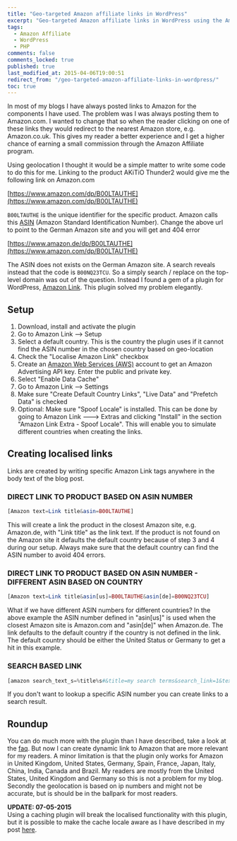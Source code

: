 ```yaml
---
title: "Geo-targeted Amazon affiliate links in WordPress"
excerpt: "Geo-targeted Amazon affiliate links in WordPress using the Amazon Link plugin"
tags:
  - Amazon Affiliate
  - WordPress
  - PHP
comments: false
comments_locked: true
published: true
last_modified_at: 2015-04-06T19:00:51
redirect_from: "/geo-targeted-amazon-affiliate-links-in-wordpress/"
toc: true
---
```

In most of my blogs I have always posted links to Amazon for the components I have used. The problem was I was always posting them to Amazon.com. I wanted to change that so when the reader clicking on one of these links they would redirect to the nearest Amazon store, e.g. Amazon.co.uk. This gives my reader a better experience and I get a higher chance of earning a small commission through the Amazon Affiliate program.

Using geolocation I thought it would be a simple matter to write some code to do this for me. Linking to the product AKiTiO Thunder2 would give me the following link on Amazon.com

[https://www.amazon.com/dp/B00LTAUTHE](https://www.amazon.com/dp/B00LTAUTHE)

`B00LTAUTHE` is the unique identifier for the specific product. Amazon calls this [ASIN](http://en.wikipedia.org/wiki/Amazon_Standard_Identification_Number) (Amazon Standard Identification Number). Change the above url to point to the German Amazon site and you will get and 404 error

[https://www.amazon.de/dp/B00LTAUTHE](https://www.amazon.com/dp/B00LTAUTHE)

The ASIN does not exists on the German Amazon site. A search reveals instead that the code is `B00NQ23TCU`. So a simply search / replace on the top-level domain was out of the question. Instead I found a gem of a plugin for WordPress, [Amazon Link](https://wordpress.org/plugins/amazon-link). This plugin solved my problem elegantly.

## Setup

1. Download, install and activate the plugin
2. Go to Amazon Link --> Setup
3. Select a default country. This is the country the plugin uses if it cannot find the ASIN number in the chosen country based on geo-location
4. Check the "Localise Amazon Link" checkbox
5. Create an [Amazon Web Services (AWS)](http://aws.amazon.com/) account to get an Amazon Advertising API key. Enter the public and private key.
6. Select "Enable Data Cache"
7. Go to Amazon Link --> Settings
8. Make sure "Create Default Country Links", "Live Data" and "Prefetch Data" is checked
9. Optional: Make sure "Spoof Locale" is installed. This can be done by going to Amazon Link ---> Extras and clicking "Install" in the section "Amazon Link Extra - Spoof Locale". This will enable you to simulate different countries when creating the links.

## Creating localised links
Links are created by writing specific Amazon Link tags anywhere in the body text of the blog post.

### DIRECT LINK TO PRODUCT BASED ON ASIN NUMBER
```php
[Amazon text=Link title&asin=B00LTAUTHE]
```
This will create a link the product in the closest Amazon site, e.g. Amazon.de, with "Link title" as the link text. If the product is not found on the Amazon site it defaults the default country because of step 3 and 4 during our setup. Always make sure that the default country can find the ASIN number to avoid 404 errors.

### DIRECT LINK TO PRODUCT BASED ON ASIN NUMBER - DIFFERENT ASIN BASED ON COUNTRY
```php
[Amazon text=Link title&asin[us]=B00LTAUTHE&asin[de]=B00NQ23TCU]
```  
What if we have different ASIN numbers for different countries? In the above example the ASIN number defined in "asin[us]" is used when the closest Amazon site is Amazon.com and "asin[de]" when Amazon.de. The link defaults to the default country if the country is not defined in the link. The default country should be either the United Status or Germany to get a hit in this example.

### SEARCH BASED LINK
```php
[amazon search_text_s=%title%s#&title=my search terms&search_link=1&text=link title]
```
If you don't want to lookup a specific ASIN number you can create links to a search result.

## Roundup
You can do much more with the plugin than I have described, take a look at the [faq](https://wordpress.org/plugins/amazon-link/faq/). But now I can create dynamic link to Amazon that are more relevant for my readers.
A minor limitation is that the plugin only works for Amazon in United Kingdom, United States, Germany, Spain, France, Japan, Italy, China, India, Canada and Brazil. My readers are mostly from the United States, United Kingdom and Germany so this is not a problem for my blog.
Secondly the geolocation is based on ip numbers and might not be accurate, but is should be in the ballpark for most readers.

**UPDATE: 07-05-2015**  
Using a caching plugin will break the localised functionality with this plugin, but it is possible to make the cache locale aware as I have described in my post [here](/code/amazon-affiliate-link-wp-super-cache-preload/).
